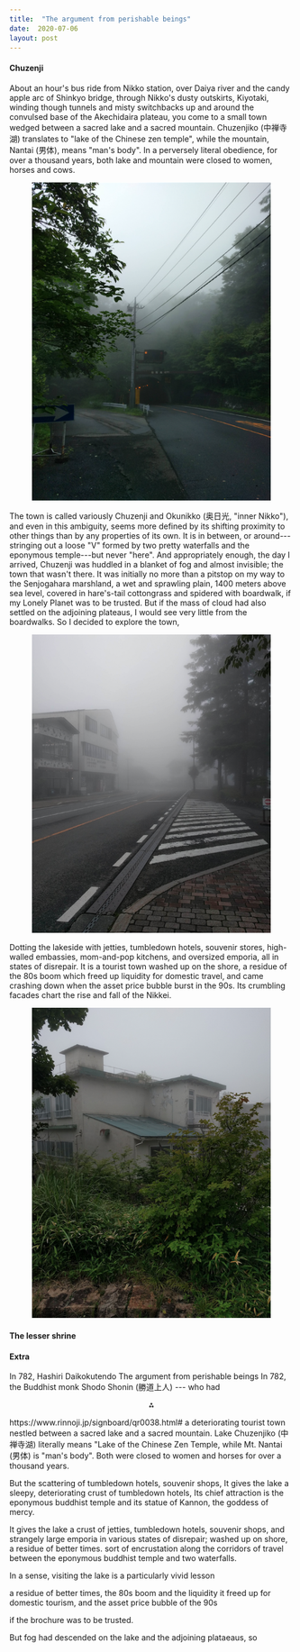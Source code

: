 ```yaml
---
title:  "The argument from perishable beings"
date:  2020-07-06
layout: post
---
```


#### Chuzenji<a id="sec-1" name="sec-1"></a>

About an hour's bus ride from Nikko station, over Daiya river
and the candy apple arc of Shinkyo bridge, through Nikko's dusty
outskirts, Kiyotaki, winding though tunnels and misty switchbacks up and
around the convulsed base of the Akechidaira plateau, you come to a
small town wedged between a sacred lake and a sacred mountain.
Chuzenjiko (中禅寺湖) translates to "lake of
the Chinese zen temple", while the mountain, Nantai (男体), means "man's body".
In a perversely literal obedience, for over a thousand
years, both lake and mountain were closed to women, horses and cows.

<figure>
    <div style="text-align:center"><img src ="/images/photos/lake0.png" />
</div>
</figure>

The town is called variously Chuzenji and Okunikko (奥日光, "inner
Nikko"), and even in this ambiguity, seems more defined by its shifting proximity to other things than by
any properties of its own.
It is in between, or around---stringing out a loose "V" formed by two
pretty waterfalls and the eponymous temple---but never "here".
And appropriately enough, the day I arrived, Chuzenji was huddled in a
blanket of fog and almost invisible; the town that wasn't there.
It was initially no more than a pitstop on my way to the
Senjogahara marshland, a wet and sprawling plain, 1400 meters above sea
level, covered in hare's-tail cottongrass and spidered with
boardwalk, if my Lonely Planet was to be trusted.
But if the mass of cloud had also settled on the adjoining plateaus, I
would see very little from the boardwalks.
So I decided to explore the town, 

<figure>
    <div style="text-align:center"><img src ="/images/photos/lake3.png" />
</div>
</figure>

Dotting the lakeside with jetties, tumbledown hotels, souvenir stores,
high-walled embassies, mom-and-pop kitchens, and oversized emporia,
all in states of disrepair.
It is a tourist town washed up on the shore, a residue of the 80s boom which
freed up liquidity for domestic travel, and came crashing down when
the asset price bubble burst in the 90s.
Its crumbling facades chart the rise and fall of the Nikkei.

<figure>
    <div style="text-align:center"><img src ="/images/photos/lake7.png" />
	</div>
</figure>


#### The lesser shrine<a id="sec-2" name="sec-2"></a>

#### Extra

In 782,
Hashiri Daikokutendo
The argument from perishable beings
In 782, the Buddhist monk Shodo Shonin (勝道上人) --- who had 
<p align="center">
  ⁂
</p>
https://www.rinnoji.jp/signboard/qr0038.html#
a
deteriorating tourist town nestled between a sacred lake and a sacred mountain.
Lake Chuzenjiko (中禅寺湖) literally means "Lake of the Chinese Zen
Temple, while Mt. Nantai (男体) is "man's body".
Both were closed to women and horses for over a thousand years.

But the scattering of tumbledown hotels, souvenir shops, 
It gives the lake a sleepy, deteriorating
crust of tumbledown hotels, 
Its chief attraction is the eponymous buddhist temple and its statue of Kannon, the goddess of mercy.

It gives the lake a crust of jetties, tumbledown hotels, souvenir
shops, and strangely large emporia in various states of disrepair;
washed up on shore, a residue of better times.
sort of encrustation along the corridors
of travel between the eponymous buddhist temple and two waterfalls.

In a sense, visiting the lake is a particularly vivid lesson

a residue of better times, the
80s boom and the liquidity it freed up for domestic tourism, and the
asset price bubble of the 90s

 if the brochure was to be trusted.

But fog had descended on the lake and the adjoining plataeaus, so 
